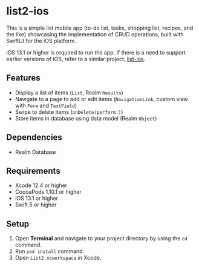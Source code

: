 # list2-ios
This is a simple list mobile app (to-do list, tasks, shopping list, recipes, and the like) showcasing the implementation of CRUD operations, built with SwiftUI for the iOS platform.

iOS 13.1 or higher is required to run the app. If there is a need to support earlier versions of iOS, refer to a similar project, [list-ios](https://github.com/cyliong/list-ios).

## Features
- Display a list of items (`List`, Realm `Results`)
- Navigate to a page to add or edit items (`NavigationLink`, custom view with `Form` and `TextField`)
- Swipe to delete items (`onDelete(perform:)`)
- Store items in database using data model (Realm `Object`)

## Dependencies
- Realm Database

## Requirements
- Xcode 12.4 or higher
- CocoaPods 1.10.1 or higher
- iOS 13.1 or higher
- Swift 5 or higher

## Setup
1. Open **Terminal** and navigate to your project directory by using the `cd` command.
2. Run `pod install` command.
3. Open `List2.xcworkspace` in Xcode.
